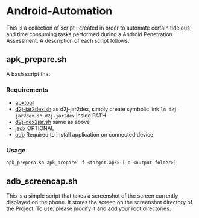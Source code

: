 # Android-Automation
This is a collection of script I created in order to automate certain tideious and time consuming tasks performed during a Android Penetration Assessment. A description of each script follows.
## apk_prepare.sh
A bash script that 
### Requirements
* [apktool](https://ibotpeaches.github.io/Apktool/install/)
* [d2j-jar2dex.sh](https://github.com/ufologist/onekey-decompile-apk/blob/master/onekey-decompile-apk/_tools/dex2jar/d2j-jar2dex.sh) as d2j-jar2dex, simply create symbolic link `ln d2j-jar2dex.sh d2j-jar2dex` inside PATH
* [d2j-dex2jar.sh](https://github.com/ufologist/onekey-decompile-apk/blob/master/onekey-decompile-apk/_tools/dex2jar/d2j-dex2jar.sh) same as above
* [jadx](https://github.com/skylot/jadx#building-from-source)
OPTIONAL
* [adb](https://developer.android.com/studio/command-line/adb.html) Required to install application on connected device.
### Usage
`apk_prepera.sh apk_prepare -f <target.apk> [-o <output folder>]`

## adb_screencap.sh
This is a simple script that takes a screenshot of the screen currently displayed on the phone. It stores the screen on the screenshot directory of the Project. To use, please modify it and add your root directories. 
